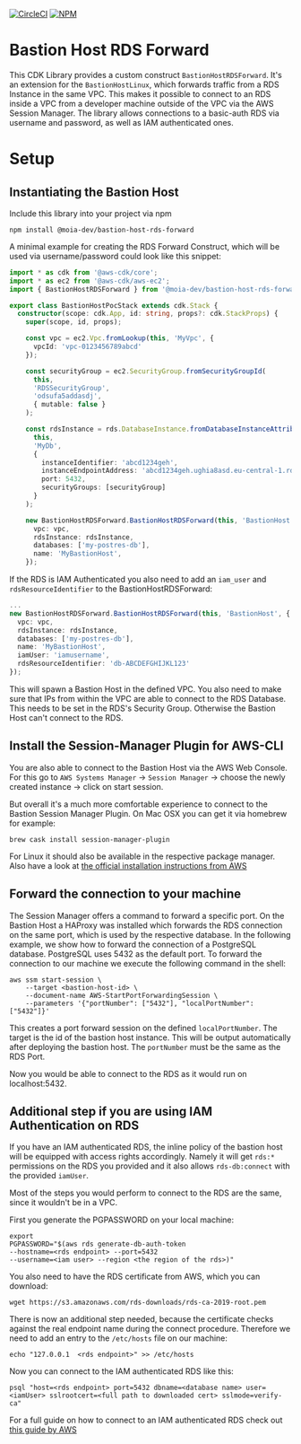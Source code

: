 [![CircleCI](https://circleci.com/gh/moia-dev/bastion-host-rds-forward/tree/master.svg?style=svg)](https://circleci.com/gh/moia-dev/bastion-host-rds-forward/tree/master)
[![NPM](https://flat.badgen.net/npm/v/@moia-dev/bastion-host-rds-forward)](https://www.npmjs.com/package/@moia-dev/bastion-host-rds-forward)
# Bastion Host RDS Forward

This CDK Library provides a custom construct `BastionHostRDSForward`. It's an
extension for the `BastionHostLinux`, which forwards traffic from a RDS
Instance in the same VPC. This makes it possible to connect to an RDS inside a
VPC from a developer machine outside of the VPC via the AWS Session Manager.
The library allows connections to a basic-auth RDS via username and password, as
well as IAM authenticated ones.

# Setup

## Instantiating the Bastion Host
Include this library into your project via npm

```
npm install @moia-dev/bastion-host-rds-forward
```

A minimal example for creating the RDS Forward Construct, which will be used via
username/password could look like this snippet:

```typescript
import * as cdk from '@aws-cdk/core';
import * as ec2 from '@aws-cdk/aws-ec2';
import { BastionHostRDSForward } from '@moia-dev/bastion-host-rds-forward';

export class BastionHostPocStack extends cdk.Stack {
  constructor(scope: cdk.App, id: string, props?: cdk.StackProps) {
    super(scope, id, props);

    const vpc = ec2.Vpc.fromLookup(this, 'MyVpc', {
      vpcId: 'vpc-0123456789abcd'
    });

    const securityGroup = ec2.SecurityGroup.fromSecurityGroupId(
      this,
      'RDSSecurityGroup',
      'odsufa5addasdj',
      { mutable: false }
    );

    const rdsInstance = rds.DatabaseInstance.fromDatabaseInstanceAttributes(
      this,
      'MyDb',
      {
        instanceIdentifier: 'abcd1234geh',
        instanceEndpointAddress: 'abcd1234geh.ughia8asd.eu-central-1.rds.amazonaws.com',
        port: 5432,
        securityGroups: [securityGroup]
      }
    );

    new BastionHostRDSForward.BastionHostRDSForward(this, 'BastionHost', {
      vpc: vpc,
      rdsInstance: rdsInstance,
      databases: ['my-postres-db'],
      name: 'MyBastionHost',
    });
```

If the RDS is IAM Authenticated you also need to add an `iam_user` and
`rdsResourceIdentifier` to the BastionHostRDSForward:

```typescript
...
new BastionHostRDSForward.BastionHostRDSForward(this, 'BastionHost', {
  vpc: vpc,
  rdsInstance: rdsInstance,
  databases: ['my-postres-db'],
  name: 'MyBastionHost',
  iamUser: 'iamusername',
  rdsResourceIdentifier: 'db-ABCDEFGHIJKL123'
});
```

This will spawn a Bastion Host in the defined VPC. You also need to make sure
that IPs from within the VPC are able to connect to the RDS Database. This
needs to be set in the RDS's Security Group. Otherwise the Bastion Host can't
connect to the RDS.

## Install the Session-Manager Plugin for AWS-CLI

You are also able to connect to the Bastion Host via the AWS Web
Console. For this go to `AWS Systems Manager` -> `Session Manager` -> choose
the newly created instance -> click on start session.

But overall it's a much more comfortable experience to connect to the Bastion
Session Manager Plugin. On Mac OSX you can get it via homebrew for example:

```
brew cask install session-manager-plugin
```

For Linux it should also be available in the respective package manager. Also
have a look at [the official installation instructions from
AWS](https://docs.aws.amazon.com/systems-manager/latest/userguide/session-manager-working-with-install-plugin.html)

## Forward the connection to your machine

The Session Manager offers a command to forward a specific port. On the Bastion
Host a HAProxy was installed which forwards the RDS connection on the same
port, which is used by the respective database. In the following example, we show how to
forward the connection of a PostgreSQL database. PostgreSQL uses 5432 as the
default port. To forward the connection to our machine we execute the following
command in the shell:

```
aws ssm start-session \
    --target <bastion-host-id> \
    --document-name AWS-StartPortForwardingSession \
    --parameters '{"portNumber": ["5432"], "localPortNumber":["5432"]}'
```

This creates a port forward session on the defined `localPortNumber`. The
target is the id of the bastion host instance. This will be output
automatically after deploying the bastion host. The `portNumber` must be the
same as the RDS Port.

Now you would be able to connect to the RDS as it would run on localhost:5432.

## Additional step if you are using IAM Authentication on RDS

If you have an IAM authenticated RDS, the inline policy of the bastion
host will be equipped with access rights accordingly. Namely it will get `rds:*`
permissions on the RDS you provided and it also allows `rds-db:connect` with
the provided `iamUser`.

Most of the steps you would perform to connect to the RDS are the same, since it wouldn't
be in a VPC.

First you generate the PGPASSWORD on your local machine:

```
export
PGPASSWORD="$(aws rds generate-db-auth-token
--hostname=<rds endpoint> --port=5432
--username=<iam user> --region <the region of the rds>)"
```

You also need to have the RDS certificate from AWS, which you can download:

```
wget https://s3.amazonaws.com/rds-downloads/rds-ca-2019-root.pem
```

There is now an additional step needed, because the certificate checks against
the real endpoint name during the connect procedure. Therefore we need to add
an entry to the `/etc/hosts` file on our machine:

```
echo "127.0.0.1  <rds endpoint>" >> /etc/hosts
```

Now you can connect to the IAM authenticated RDS like this:

```
psql "host=<rds endpoint> port=5432 dbname=<database name> user=<iamUser> sslrootcert=<full path to downloaded cert> sslmode=verify-ca"
```

For a full guide on how to connect to an IAM authenticated RDS check out [this
guide by AWS](https://aws.amazon.com/premiumsupport/knowledge-center/users-connect-rds-iam/)
